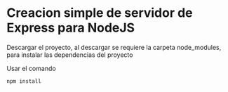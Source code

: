 # Creacion simple de servidor de Express para NodeJS

Descargar el proyecto, al descargar se requiere la carpeta node_modules, para instalar las dependencias del proyecto


Usar el comando

```
npm install
```